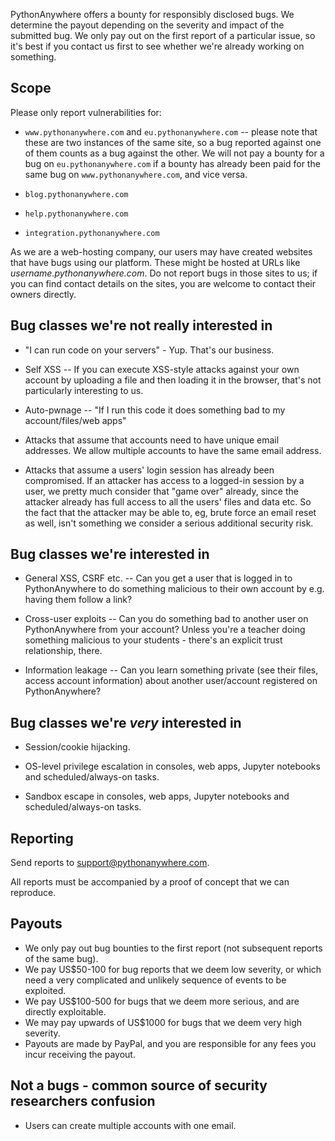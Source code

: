 
<!--
.. title: Bug Bounty
.. slug: BugBounty
.. date: 2016-11-28
.. tags:
.. category:
.. link:
.. description:
.. type: text
-->


PythonAnywhere offers a bounty for responsibly disclosed bugs. We determine the
payout depending on the severity and impact of the submitted bug. We only pay
out on the first report of a particular issue, so it's best if you contact us
first to see whether we're already working on something.


## Scope

Please only report vulnerabilities for:

* `www.pythonanywhere.com` and `eu.pythonanywhere.com` -- please note that these
  are two instances of the same site, so a bug reported against one of them counts
  as a bug against the other.  We will not pay a bounty for a bug on `eu.pythonanywhere.com`
  if a bounty has already been paid for the same bug on `www.pythonanywhere.com`,
  and vice versa.

* `blog.pythonanywhere.com`

* `help.pythonanywhere.com`

* `integration.pythonanywhere.com`

As we are a web-hosting company, our users may have created websites that have bugs using our platform.
These might be hosted at URLs like *username.pythonanywhere.com*.
Do not report bugs in those sites to us;  if you can find contact details on the sites, you
are welcome to contact their owners directly.


## Bug classes we're not really interested in

* "I can run code on your servers" - Yup. That's our business.

* Self XSS -- If you can execute XSS-style attacks against your own account by
  uploading a file and then loading it in the browser, that's not particularly
  interesting to us.

* Auto-pwnage -- "If I run this code it does something bad to my
  account/files/web apps"

* Attacks that assume that accounts need to have unique email addresses. We
  allow multiple accounts to have the same email address.

* Attacks that assume a users' login session has already been compromised.  If an attacker has
  access to a logged-in session by a user, we pretty much consider that "game over" already,
  since the attacker already has full access to all the users' files and data etc.
  So the fact that the attacker may be able to, eg, brute force an email reset
  as well, isn't something we consider a serious additional security risk.



## Bug classes we're interested in

* General XSS, CSRF etc. -- Can you get a user that is logged in to PythonAnywhere to do
  something malicious to their own account by e.g. having them follow a link?

* Cross-user exploits -- Can you do something bad to another user on PythonAnywhere
  from your account? Unless you're a teacher doing something malicious to your
  students - there's an explicit trust relationship, there.

* Information leakage -- Can you learn something private (see their files,
  access account information) about another user/account registered on
  PythonAnywhere?


## Bug classes we're *very* interested in

* Session/cookie hijacking.

* OS-level privilege escalation in consoles, web apps, Jupyter notebooks and scheduled/always-on tasks.

* Sandbox escape in consoles, web apps, Jupyter notebooks and scheduled/always-on tasks.



## Reporting

Send reports to [support@pythonanywhere.com](mailto:support@pythonanywhere.com).

All reports must be accompanied by a proof of concept that we can reproduce.


## Payouts

* We only pay out bug bounties to the first report (not subsequent reports of the same bug).
* We pay US$50-100 for bug reports that we deem low severity, or which need a very
  complicated and unlikely sequence of events to be exploited.
* We pay US$100-500 for bugs that we deem more serious, and are directly exploitable.
* We may pay upwards of US$1000 for bugs that we deem very high severity.
* Payouts are made by PayPal, and you are responsible for any fees you incur receiving the payout.

## Not a bugs - common source of security researchers confusion

* Users can create multiple accounts with one email.
